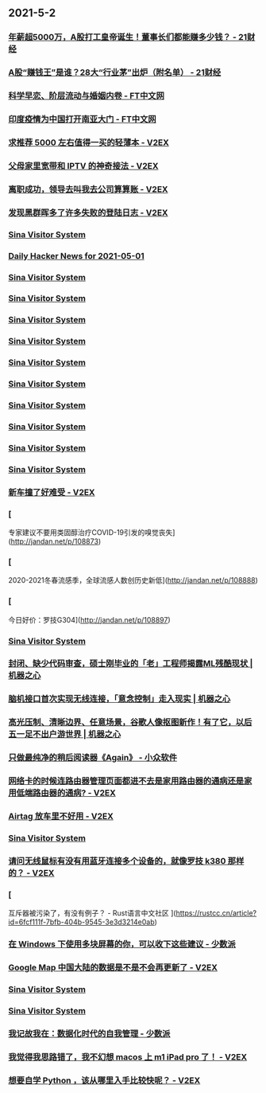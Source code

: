
## 2021-5-2

### [年薪超5000万，A股打工皇帝诞生！董事长们都能赚多少钱？ - 21财经](https://m.21jingji.com/article/20210502/herald/9248555247bd8d55e9f805b4c8a8fdde.html)

### [A股“赚钱王”是谁？28大“行业茅”出炉（附名单） - 21财经](https://m.21jingji.com/article/20210502/herald/d1197d479bfbd3959b455ed8c46b4051.html)

### [科学早恋、阶层流动与婚姻内卷 - FT中文网](http://www.ftchinese.com/story/001092348)

### [印度疫情为中国打开南亚大门 - FT中文网](http://www.ftchinese.com/story/001092336)

### [求推荐 5000 左右值得一买的轻薄本 - V2EX](https://www.v2ex.com/t/774549)

### [父母家里宽带和 IPTV 的神奇接法 - V2EX](https://www.v2ex.com/t/774536)

### [离职成功，领导去叫我去公司算算账 - V2EX](https://www.v2ex.com/t/774535)

### [发现黑群晖多了许多失败的登陆日志 - V2EX](https://www.v2ex.com/t/774485)

### [Sina Visitor System](https://weibo.com/6543823943/KdAfV4K8A)

### [Daily Hacker News for 2021-05-01](https://www.daemonology.net/hn-daily/2021-05-01.html)

### [Sina Visitor System](https://weibo.com/1402400261/KdzuxBxD5)

### [Sina Visitor System](https://weibo.com/1402400261/KdzqkFemE)

### [Sina Visitor System](https://weibo.com/1402400261/Kdzq7keMm)

### [Sina Visitor System](https://weibo.com/1402400261/KdzjybdT7)

### [Sina Visitor System](https://weibo.com/1402400261/Kdzho3bZB)

### [Sina Visitor System](https://weibo.com/1715118170/KdAg31fOJ)

### [Sina Visitor System](https://weibo.com/1715118170/KdzRiwIBi)

### [Sina Visitor System](https://weibo.com/1715118170/KdztjBIJy)

### [Sina Visitor System](https://weibo.com/1715118170/Kdz4TcYQ1)

### [Sina Visitor System](https://weibo.com/1715118170/KdyGdsePJ)

### [新车撞了好难受 - V2EX](https://www.v2ex.com/t/774599)

### [
专家建议不要用类固醇治疗COVID-19引发的嗅觉丧失](http://jandan.net/p/108873)

### [
2020-2021冬春流感季，全球流感人数创历史新低](http://jandan.net/p/108888)

### [
今日好价：罗技G304](http://jandan.net/p/108897)

### [Sina Visitor System](https://weibo.com/1715118170/KdAEqrzle)

### [封闭、缺少代码审查，硕士刚毕业的「老」工程师揭露ML残酷现状 | 机器之心](https://www.jiqizhixin.com/articles/2021-05-02-3)

### [脑机接口首次实现无线连接，「意念控制」走入现实 | 机器之心](https://www.jiqizhixin.com/articles/2021-05-02-2)

### [高光压制、清晰边界、任意场景，谷歌人像抠图新作！有了它，以后五一足不出户游世界 | 机器之心](https://www.jiqizhixin.com/articles/2021-05-02)

### [只做最纯净的稍后阅读器《Again》 - 小众软件](https://www.appinn.com/again-for-ios/)

### [网络卡的时候连路由器管理页面都进不去是家用路由器的通病还是家用低端路由器的通病? - V2EX](https://www.v2ex.com/t/774596)

### [Airtag 放车里不好用 - V2EX](https://www.v2ex.com/t/774545)

### [Sina Visitor System](https://weibo.com/1715118170/KdB2KCYrO)

### [请问无线鼠标有没有用蓝牙连接多个设备的，就像罗技 k380 那样的？ - V2EX](https://www.v2ex.com/t/774558)

### [
互斥器被污染了，有没有例子？ - Rust语言中文社区
](https://rustcc.cn/article?id=6fcf111f-7bfb-404b-9545-3e3d3214e0ab)

### [在 Windows 下使用多块屏幕的你，可以收下这些建议 - 少数派](https://sspai.com/post/66381)

### [Google Map 中国大陆的数据是不是不会再更新了 - V2EX](https://www.v2ex.com/t/774611)

### [Sina Visitor System](https://weibo.com/1746173800/KdCdn54NF)

### [Sina Visitor System](https://weibo.com/1642628345/KdC1Zu7jp)

### [我记故我在：数据化时代的自我管理 - 少数派](https://sspai.com/post/66293)

### [我觉得我思路错了，我不幻想 macos 上 m1 iPad pro 了！ - V2EX](https://www.v2ex.com/t/774619)

### [想要自学 Python ，该从哪里入手比较快呢？ - V2EX](https://www.v2ex.com/t/774569)